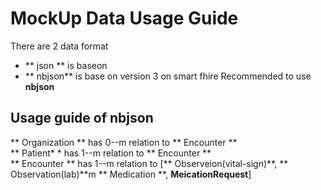 # MockUp Data Usage Guide
There are 2 data format
- ** json **  is baseon 
- ** nbjson**  is base on version 3 on smart fhire 
Recommended to use **nbjson**

## Usage guide of nbjson
** Organization ** has 0--m  relation to ** Encounter ** <br>
** Patient* * has 1--m relation to ** Encounter ** <br>
** Encounter ** has 1--m relation to [** Observeion(vital-sign)**, ** Observation(lab)**m ** Medication **, **MeicationRequest**]
